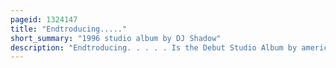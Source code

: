 ```yaml
---
pageid: 1324147
title: "Endtroducing....."
short_summary: "1996 studio album by DJ Shadow"
description: "Endtroducing. . . . . Is the Debut Studio Album by american Music Producer Dj Shadow, released on September 16, 1996, by Mo' Wax. It is an instrumental Hip-Hop Work almost entirely composed of Samples from Vinyl Records. Dj Shadow produced Endtroducing over two Years, using an Akai Mpc60 Sampler and little other Equipment. He edited and layered Samples to create new Tracks of varying Moods and Tempos."
---
```

